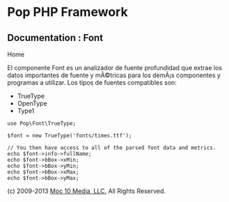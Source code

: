Pop PHP Framework
=================

Documentation : Font
--------------------

Home

El componente Font es un analizador de fuente profundidad que extrae los
datos importantes de fuente y mÃ©tricas para los demÃ¡s componentes y
programas a utilizar. Los tipos de fuentes compatibles son:

-   TrueType
-   OpenType
-   Type1

<!-- -->

    use Pop\Font\TrueType;

    $font = new TrueType('fonts/times.ttf');

    // You then have access to all of the parsed font data and metrics.
    echo $font->info->fullName;
    echo $font->bBox->xMin;
    echo $font->bBox->yMin;
    echo $font->bBox->xMax;
    echo $font->bBox->yMax;

\(c) 2009-2013 [Moc 10 Media, LLC.](http://www.moc10media.com) All
Rights Reserved.
